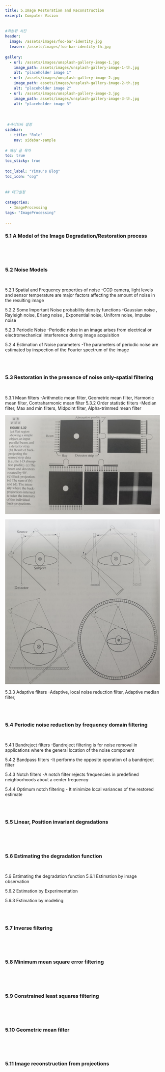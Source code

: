 ```yaml
---
title: 5.Image Restoration and Reconstruction
excerpt: Computer Vision


#최상위 사진
header:
  image: /assets/images/foo-bar-identity.jpg
  teaser: /assets/images/foo-bar-identity-th.jpg

gallery:
  - url: /assets/images/unsplash-gallery-image-1.jpg
    image_path: assets/images/unsplash-gallery-image-1-th.jpg
    alt: "placeholder image 1"
  - url: /assets/images/unsplash-gallery-image-2.jpg
    image_path: assets/images/unsplash-gallery-image-2-th.jpg
    alt: "placeholder image 2"
  - url: /assets/images/unsplash-gallery-image-3.jpg
    image_path: assets/images/unsplash-gallery-image-3-th.jpg
    alt: "placeholder image 3"
    


 #사이드바 설정 
sidebar:
  - title: "Role"
    nav: sidebar-sample

# 해당 글 목차
toc: true
toc_sticky: true

toc_label: "Yimsu's Blog"
toc_icon: "cog"


## 테그설정

categories:
  - ImageProcessing
tags: "ImageProcessing"

---
```


### 5.1 A Model of the Image Degradation/Restoration process

<br/>


<br/>
<br/>


### 5.2 Noise Models 

<br/>

5.2.1 Spatial and Frequency properties of noise
    -CCD camera, light levels and sensor temperature are major factors affecting the amount of noise in the resulting image

5.2.2 Some Important Noise probability density functions
	-Gaussian noise , Rayleigh noise, Erlang noise , Exponential noise, Uniform noise, Impulse noise

5.2.3 Periodic Noise
	-Periodic noise in an image arises from electrical or electromechanical interference during image acquisition

5.2.4 Estimation of Noise parameters
	-The parameters of periodic noise are estimated by inspection of the Fourier spectrum of the image


<br/>
<br/>


### 5.3 Restoration in the presence of noise only-spatial filtering

<br/>


5.3.1 Mean filters
	-Arithmetic mean filter, Geometric mean filter, Harmonic mean filter, Contraharmonic mean filter
5.3.2 Order statistic filters
	-Median filter, Max and min filters, Midpoint filter, Alpha-trimmed mean filter


![image](/assets/images/computervision/20200917_7.png)



![image](/assets/images/computervision/20200917_8.png)


5.3.3 Adaptive filters
	-Adaptive, local noise reduction filter, Adaptive median filter, 

<br/>
<br/>


### 5.4 Periodic noise reduction by frequency domain filtering  

<br/>



5.4.1 Bandreject filters
	-Bandreject filtering is for noise removal in applications where the general location of the noise component 

5.4.2 Bandpass filters
	-It performs the opposite operation of a bandreject filter

5.4.3 Notch filters
	-A notch filter rejects frequencies in predefined neighborhoods about a center frequency

5.4.4 Optimum notch filtering
	- It minimize local variances of the restored estimate

<br/>
<br/>


### 5.5 Linear, Position invariant degradations

<br/>


<br/>
<br/>


### 5.6 Estimating the degradation function

<br/>

5.6 Estimating the degradation function
5.6.1 Estimation by image observation

5.6.2 Estimation by Experimentation

5.6.3 Estimation by modeling


<br/>
<br/>


### 5.7 Inverse filtering

<br/>


<br/>
<br/>


### 5.8 Minimum mean square error filtering


<br/>


<br/>
<br/>


### 5.9 Constrained least squares filtering


<br/>


<br/>
<br/>


### 5.10 Geometric mean filter

<br/>


<br/>
<br/>


### 5.11 Image reconstruction from projections


<br/>


<br/>
<br/>

